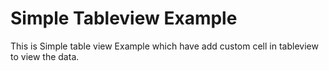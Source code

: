 # Simple Tableview Example
This is Simple table view Example which have add custom cell in tableview to view the data. 
